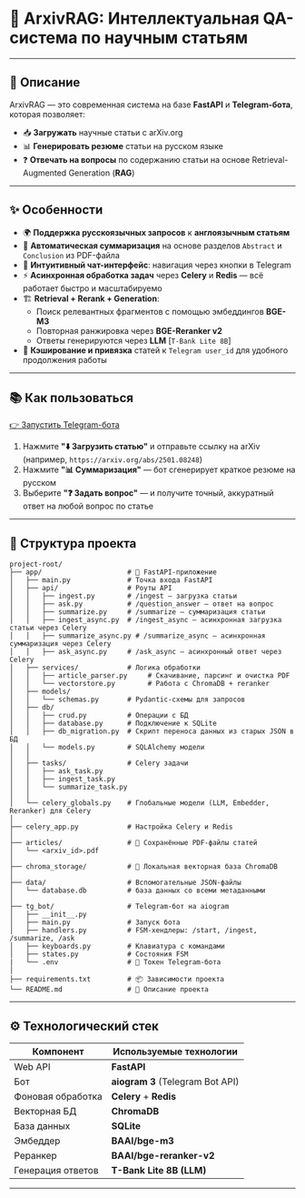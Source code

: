 # 🧠 ArxivRAG: Интеллектуальная QA-система по научным статьям

---

## 📖 Описание

ArxivRAG — это современная система на базе **FastAPI** и **Telegram-бота**, которая позволяет:

- 📥 **Загружать** научные статьи с arXiv.org
- 📊 **Генерировать резюме** статьи на русском языке
- ❓ **Отвечать на вопросы** по содержанию статьи на основе Retrieval-Augmented Generation (**RAG**)

---

## ✨ Особенности

- 🌍 **Поддержка русскоязычных запросов** к **англоязычным статьям**
- 🧠 **Автоматическая суммаризация** на основе разделов `Abstract` и `Conclusion` из PDF-файла
- 🤖 **Интуитивный чат-интерфейс**: навигация через кнопки в Telegram
- ⚡ **Асинхронная обработка задач** через **Celery** и **Redis** — всё работает быстро и масштабируемо
- 🏗️ **Retrieval + Rerank + Generation**:
  - Поиск релевантных фрагментов с помощью эмбеддингов **BGE-M3**
  - Повторная ранжировка через **BGE-Reranker v2**
  - Ответы генерируются через **LLM** [`T-Bank Lite 8B`]
- 🧩 **Кэширование и привязка** статей к `Telegram user_id` для удобного продолжения работы

---

## 📚 Как пользоваться

[👉 Запустить Telegram-бота](https://t.me/ArxivRagBot)

1. Нажмите **"⬇️ Загрузить статью"** и отправьте ссылку на arXiv (например, `https://arxiv.org/abs/2501.08248`)
2. Нажмите **"📊 Суммаризация"** — бот сгенерирует краткое резюме на русском
3. Выберите **"❓ Задать вопрос"** — и получите точный, аккуратный ответ на любой вопрос по статье

---

## 📁 Структура проекта

```text
project-root/
├── app/                     # 🧩 FastAPI-приложение
│   ├── main.py              # Точка входа FastAPI
│   ├── api/                 # Роуты API
│   │   ├── ingest.py        # /ingest — загрузка статьи
│   │   ├── ask.py           # /question_answer — ответ на вопрос
│   │   ├── summarize.py     # /summarize — суммаризация статьи
│   │   ├── ingest_async.py  # /ingest_async — асинхронная загрузка статьи через Celery
│   │   ├── summarize_async.py # /summarize_async — асинхронная суммаризация через Celery
│   │   ├── ask_async.py     # /ask_async — асинхронный ответ через Celery
│   ├── services/            # Логика обработки
│   │   ├── article_parser.py     # Скачивание, парсинг и очистка PDF
│   │   └── vectorstore.py        # Работа с ChromaDB + reranker
│   ├── models/
│   │   └── schemas.py       # Pydantic-схемы для запросов
│   ├── db/
│   │   ├── crud.py          # Операции с БД
│   │   ├── database.py      # Подключение к SQLite
│   │   ├── db_migration.py  # Скрипт переноса данных из старых JSON в БД
│   │   └── models.py        # SQLAlchemy модели
│	│
│	├── tasks/				 # Celery задачи
│	│	├── ask_task.py 		     
│	│	├── ingest_task.py 		 
│	│	└── summarize_task.py 	
│	│
│	└── celery_globals.py 	 # Глобальные модели (LLM, Embedder, Reranker) для Celery
│	
├── celery_app.py  		     # Настройка Celery и Redis
│
├── articles/                # 📰 Сохранённые PDF-файлы статей
│   └── <arxiv_id>.pdf
│
├── chroma_storage/          # 💾 Локальная векторная база ChromaDB
│
├── data/                    # Вспомогательные JSON-файлы
│   └── database.db          # база данных со всеми метаданными
│
├── tg_bot/                  # Telegram-бот на aiogram
│   ├── __init__.py
│   ├── main.py              # Запуск бота
│   ├── handlers.py          # FSM-хендлеры: /start, /ingest, /summarize, /ask
│   ├── keyboards.py         # Клавиатура с командами
│   ├── states.py            # Состояния FSM
|   └── .env                 # 🔐 Токен Telegram-бота
│
├── requirements.txt         # 📦 Зависимости проекта
└── README.md                # 📘 Описание проекта
```

---

## ⚙️ Технологический стек

| Компонент          | Используемые технологии            |
|--------------------|-------------------------------------|
| Web API            | **FastAPI**                         |
| Бот                | **aiogram 3** (Telegram Bot API)    |
| Фоновая обработка  | **Celery** + **Redis**              |
| Векторная БД       | **ChromaDB**                        |
| База данных        | **SQLite**     					   |
| Эмбеддер           | **BAAI/bge-m3**                     |
| Реранкер           | **BAAI/bge-reranker-v2**            |
| Генерация ответов  | **T-Bank Lite 8B (LLM)**            |

---